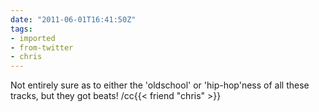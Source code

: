 ```yaml
---
date: "2011-06-01T16:41:50Z"
tags:
- imported
- from-twitter
- chris
---
```

Not entirely sure as to either the 'oldschool' or 'hip-hop'ness of all these tracks, but they got beats\! /cc{{< friend "chris" >}}
